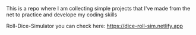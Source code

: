 This is a repo where I am collecting simple projects that I've made from the net to practice and develope my coding skills

Roll-Dice-Simulator you can check here: https://dice-roll-sim.netlify.app
